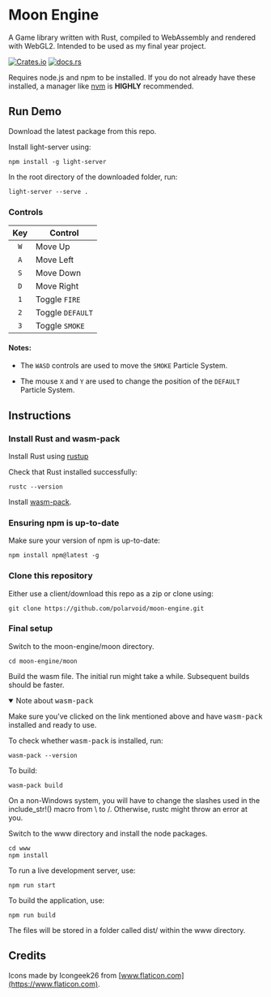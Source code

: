 # Moon Engine
A Game library written with Rust, compiled to WebAssembly and rendered with WebGL2. Intended to be used as my final year project.

[![Crates.io](https://img.shields.io/crates/v/moon-engine)](https://crates.io/crates/moon-engine)
[![docs.rs](https://img.shields.io/docsrs/moon-engine)](https://docs.rs/moon-engine/latest/moon_engine/)

Requires node.js and npm to be installed. 
If you do not already have these installed, a manager like [nvm](https://github.com/nvm-sh/nvm/blob/master/README.md) is **HIGHLY** recommended.

## Run Demo

Download the latest package from this repo.

Install light-server using: 

```
npm install -g light-server
```

In the root directory of the downloaded folder, run:

```
light-server --serve .
```

### Controls

|Key|Control|
|:--:|--|
|`W`|Move Up|
|`A`|Move Left|
|`S`|Move Down|
|`D`|Move Right|
|`1`|Toggle `FIRE`|
|`2`|Toggle `DEFAULT`|
|`3`|Toggle `SMOKE`|

#### Notes:

- The `WASD` controls are used to move the `SMOKE` Particle System.

- The mouse `X` and `Y` are used to change the position of the `DEFAULT` Particle System.

## Instructions
### Install Rust and wasm-pack
Install Rust using [rustup](https://www.rust-lang.org/tools/install)

Check that Rust installed successfully: 

```
rustc --version
```

Install [wasm-pack](https://rustwasm.github.io/wasm-pack/installer/).

### Ensuring npm is up-to-date
Make sure your version of npm is up-to-date:

```
npm install npm@latest -g
```

### Clone this repository
Either use a client/download this repo as a zip or clone using:

```
git clone https://github.com/polarvoid/moon-engine.git
```

### Final setup
Switch to the moon-engine/moon directory.

```
cd moon-engine/moon
```

Build the wasm file. The initial run might take a while. Subsequent builds should be faster.

<details open>
<summary>Note about <kbd>wasm-pack</kbd></summary>
<p>
Make sure you've clicked on the link mentioned above and have <kbd>wasm-pack</kbd> installed and ready to use.

To check whether <kbd>wasm-pack</kbd> is installed, run:

```
wasm-pack --version
```
</p>
</details>

To build:

```
wasm-pack build
```

On a non-Windows system, you will have to change the slashes used in the include_str!() macro from \\ to /. Otherwise, rustc might throw an error at you.

Switch to the www directory and install the node packages.

```
cd www
npm install
```

To run a live development server, use:

```
npm run start
```

To build the application, use:

```
npm run build
``` 

The files will be stored in a folder called dist/ within the www directory.

## Credits

Icons made by Icongeek26 from [www.flaticon.com](https://www.flaticon.com).
